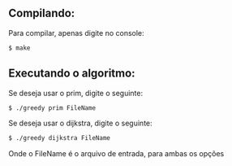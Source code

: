 ## Compilando:

Para compilar, apenas digite no console:
```sh
$ make
```

## Executando o algoritmo:

Se deseja usar o prim, digite o seguinte:
```sh
$ ./greedy prim FileName
```

Se deseja usar o dijkstra, digite o seguinte:
```sh
$ ./greedy dijkstra FileName
```

Onde o FileName é o arquivo de entrada, para ambas os opções